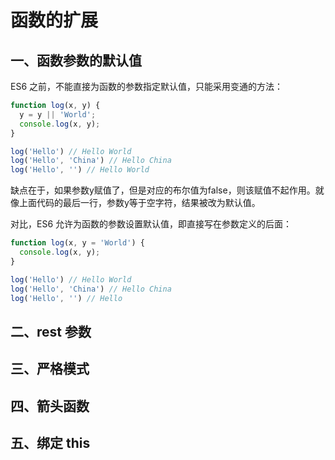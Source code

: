 # 函数的扩展

## 一、函数参数的默认值

ES6 之前，不能直接为函数的参数指定默认值，只能采用变通的方法：
```javascript
function log(x, y) {
  y = y || 'World';
  console.log(x, y);
}

log('Hello') // Hello World
log('Hello', 'China') // Hello China
log('Hello', '') // Hello World
```
缺点在于，如果参数y赋值了，但是对应的布尔值为false，则该赋值不起作用。就像上面代码的最后一行，参数y等于空字符，结果被改为默认值。

对比，ES6 允许为函数的参数设置默认值，即直接写在参数定义的后面：
```javascript
function log(x, y = 'World') {
  console.log(x, y);
}

log('Hello') // Hello World
log('Hello', 'China') // Hello China
log('Hello', '') // Hello
```



## 二、rest 参数


## 三、严格模式


## 四、箭头函数


## 五、绑定 this